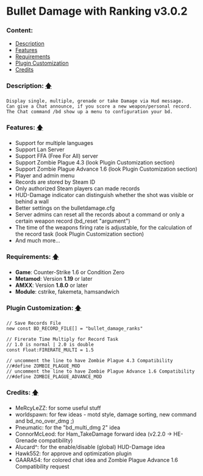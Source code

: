 # Bullet Damage with Ranking v3.0.2

### Content:
+ [Description](#description-)
+ [Features](#features-)
+ [Requirements](#requirements-)
+ [Plugin Customization](#plugin-customization-)
+ [Credits](#credits-)

### Description: [🡅](#bullet-damage-with-ranking-v302)
```
Display single, multiple, grenade or take Damage via Hud message.
Can give a Chat announce, if you score a new weapon/personal record.
The Chat command /bd show up a menu to configuration your bd.
```

### Features: [🡅](#bullet-damage-with-ranking-v302)
- Support for multiple languages
- Support Lan Server
- Support FFA (Free For All) server
- Support Zombie Plague 4.3 (look Plugin Customization section)
- Support Zombie Plague Advance 1.6 (look Plugin Customization section)
- Player and admin menu
- Records are stored by Steam ID
- Only authorized Steam players can made records
- HUD-Damage indicator can distinguish whether the shot was visible or behind a wall
- Better settings on the bulletdamage.cfg
- Server admins can reset all the records about a command or only a certain weapon record (bd_reset "argument")
- The time of the weapons firing rate is adjustable, for the calculation of the record task (look Plugin Customization section)
- And much more...

### Requirements: [🡅](#bullet-damage-with-ranking-v302)
+ **Game**: Counter-Strike 1.6 or Condition Zero
+ **Metamod**: Version **1.19** or later
+ **AMXX**: Version **1.8.0** or later
+ **Module**: cstrike, fakemeta, hamsandwich

### Plugin Customization: [🡅](#bullet-damage-with-ranking-v302)
```
// Save Records File
new const BD_RECORD_FILE[] = "bullet_damage_ranks"

// Firerate Time Multiply for Record Task
// 1.0 is normal | 2.0 is double
const Float:FIRERATE_MULTI = 1.5

// uncomment the line to have Zombie Plague 4.3 Compatibility
//#define ZOMBIE_PLAGUE_MOD
// uncomment the line to have Zombie Plague Advance 1.6 Compatibility
//#define ZOMBIE_PLAGUE_ADVANCE_MOD
```

### Credits: [🡅](#bullet-damage-with-ranking-v302)
+ MeRcyLeZZ: for some useful stuff
+ worldspawn: for few ideas - motd style, damage sorting, new command and bd_no_over_dmg ;)
+ Pneumatic: for the "bd_multi_dmg 2" idea
+ ConnorMcLeod: for Ham_TakeDamage forward idea (v2.2.0 -> HE-Grenade compatibility)
+ Alucard^: for the enable/disable (global) HUD-Damage idea
+ Hawk552: for approve and optimization plugin
+ GAARA54: for colored chat idea and Zombie Plague Advance 1.6 Compatibility request

